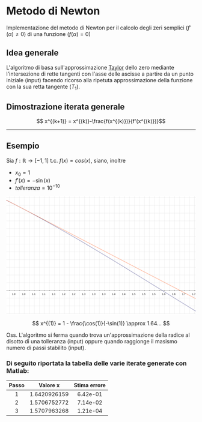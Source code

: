 # Metodo di Newton

Implementazione del metodo di Newton per il calcolo degli zeri semplici ($f'(\alpha) \not = 0$) di una funzione $(f(\alpha) = 0)$

## Idea generale
L'algoritmo di basa sull'approssimazione [Taylor](https://it.wikipedia.org/wiki/Teorema_di_Taylor) dello zero mediante l'intersezione di rette tangenti con l'asse delle ascisse a partire da un punto iniziale (input) facendo ricorso alla ripetuta approssimazione della funzione con la sua retta tangente ($T_1$).  
## Dimostrazione iterata generale

$$ x^{(k+1)} = x^{(k)}-\frac{f(x^{(k)})}{f'(x^{(k)})}$$ 


----

## Esempio 

Sia $f: \mathbb{R} \longrightarrow [-1, 1]$ t.c. $f(x) = cos(x)$,
siano, inoltre 
* $x_0 = 1$
* $f'(x) = -\sin(x)$
* $tolleranza = 10^{-10}$

<div align="center"><img src="img/cos.png" /></div>

$$ x^{(1)} = 1 - \frac{\cos(1)}{-\sin(1)} \approx 1.64... $$

Oss. L'algoritmo si ferma quando trova un'approssimazione della radice al disotto di una tolleranza (input) oppure quando raggionge il masismo numero di passi stabilito (input).

### Di seguito riportata la tabella delle varie iterate generate con Matlab:

| Passo |    Valore x    | Stima errore  |
|:----: |      :----:    |    :----:     |
| 1     | 1.6420926159   | 6.42e-01      |
| 2     | 1.5706752772   | 7.14e-02      |
| 3     | 1.5707963268   | 1.21e-04      |
